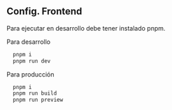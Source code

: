 ## Config. Frontend

Para ejecutar en desarrollo debe tener instalado pnpm.

Para desarrollo

```bash
  pnpm i
  pnpm run dev
```

Para producción

```bash
  pnpm i
  pnpm run build
  pnpm run preview
```
